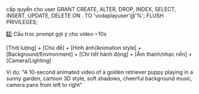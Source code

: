 cấp quyền cho user 
GRANT CREATE, ALTER, DROP, INDEX, SELECT, INSERT, UPDATE, DELETE ON *.* TO 'vodaplayuser'@'%';
FLUSH PRIVILEGES;

2️⃣ Cấu trúc prompt gợi ý cho video ~10s

[Thời lượng] + [Chủ đề] + [Hình ảnh/Animation style] + [Background/Environment] + [Chi tiết hành động] + [Âm thanh/nhạc nền] + [Camera/Lighting]

Ví dụ:
"A 10-second animated video of a golden retriever puppy playing in a sunny garden, cartoon 3D style, soft shadows, cheerful background music, camera pans from left to right"
